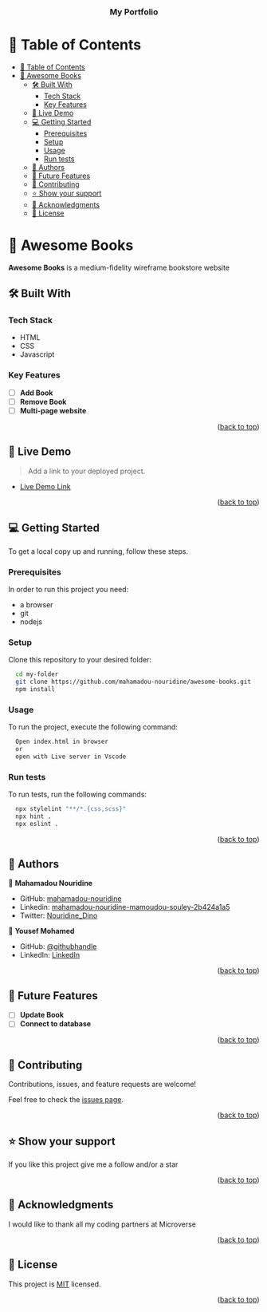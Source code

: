 <a name="readme-top"></a>

<div align="center">
  <h3><b>My Portfolio</b></h3>
</div>

# 📗 Table of Contents

- [📗 Table of Contents](#-table-of-contents)
- [📖 Awesome Books](#-awesome-books)
  - [🛠 Built With ](#-built-with-)
    - [Tech Stack ](#tech-stack-)
    - [Key Features ](#key-features-)
  - [🚀 Live Demo ](#-live-demo-)
  - [💻 Getting Started ](#-getting-started-)
    - [Prerequisites](#prerequisites)
    - [Setup](#setup)
    - [Usage](#usage)
    - [Run tests](#run-tests)
  - [👥 Authors ](#-authors-)
  - [🔭 Future Features ](#-future-features-)
  - [🤝 Contributing ](#-contributing-)
  - [⭐️ Show your support ](#️-show-your-support-)
  - [🙏 Acknowledgments ](#-acknowledgments-)
  - [📝 License ](#-license-)

# 📖 Awesome Books<a name="about-project"></a>

**Awesome Books** is a medium-fidelity wireframe bookstore website

## 🛠 Built With <a name="built-with"></a>

### Tech Stack <a name="tech-stack"></a>

- HTML
- CSS
- Javascript

### Key Features <a name="key-features"></a>

- [ ] **Add Book**
- [ ] **Remove Book**
- [ ] **Multi-page website**

<p align="right">(<a href="#readme-top">back to top</a>)</p>

## 🚀 Live Demo <a name="live-demo"></a>

> Add a link to your deployed project.

- [Live Demo Link](https://Mahamadou-Nouridine.github.io/awesome-books/)

<p align="right">(<a href="#readme-top">back to top</a>)</p>

## 💻 Getting Started <a name="getting-started"></a>

To get a local copy up and running, follow these steps.

### Prerequisites

In order to run this project you need:

- a browser
- git
- nodejs

### Setup

Clone this repository to your desired folder:

```sh
  cd my-folder
  git clone https://github.com/mahamadou-nouridine/awesome-books.git
  npm install
```

### Usage

To run the project, execute the following command:

```sh
  Open index.html in browser
  or
  open with Live server in Vscode
```

### Run tests

To run tests, run the following commands:

```sh
  npx stylelint "**/*.{css,scss}"
  npx hint .
  npx eslint .
```

<p align="right">(<a href="#readme-top">back to top</a>)</p>

## 👥 Authors <a name="authors"></a>

👤 **Mahamadou Nouridine**

- GitHub: [mahamadou-nouridine](https://github.com/mahamadou-nouridine)
- Linkedin: [mahamadou-nouridine-mamoudou-souley-2b424a1a5](https://www.linkedin.com/in/mahamadou-nouridine-mamoudou-souley-2b424a1a5)
- Twitter: [Nouridine_Dino](https://twitter.com/Nouridine_Dino)

👤 **Yousef Mohamed**

- GitHub: [@githubhandle](https://github.com/ybadr99)
- LinkedIn: [LinkedIn](https://www.linkedin.com/in/yousef-mohamed-badr/)

<p align="right">(<a href="#readme-top">back to top</a>)</p>

## 🔭 Future Features <a name="future-features"></a>

- [ ] **Update Book**
- [ ] **Connect to database**

<p align="right">(<a href="#readme-top">back to top</a>)</p>

## 🤝 Contributing <a name="contributing"></a>

Contributions, issues, and feature requests are welcome!

Feel free to check the [issues page](https://github.com/Mahamadou-Nouridine/My-Portfolio/issues).

<p align="right">(<a href="#readme-top">back to top</a>)</p>

## ⭐️ Show your support <a name="support"></a>

If you like this project give me a follow and/or a star

<p align="right">(<a href="#readme-top">back to top</a>)</p>

## 🙏 Acknowledgments <a name="acknowledgements"></a>

I would like to thank all my coding partners at Microverse

<p align="right">(<a href="#readme-top">back to top</a>)</p>

## 📝 License <a name="license"></a>

This project is [MIT](./LICENSE) licensed.

<p align="right">(<a href="#readme-top">back to top</a>)</p>
